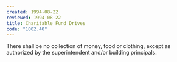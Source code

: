 ```yaml
---
created: 1994-08-22
reviewed: 1994-08-22
title: Charitable Fund Drives
code: "1002.40"
---
```


There shall be no collection of money, food or clothing, except as authorized by the superintendent and/or building principals.

